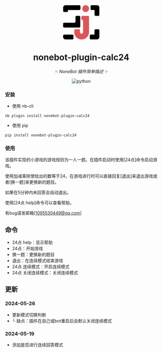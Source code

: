 <div align="center" style="padding-top: 60px">

<img width="120px" src="https://raw.githubusercontent.com/ajdgg/data/903bb9969285cb47f8938018f76c2218146987eb/AwajieLogo.png" alt="">

# nonebot-plugin-calc24

_✨ NoneBot 插件简单描述 ✨_

<img src="https://img.shields.io/badge/python-3.8+-blue.svg" alt="python">

</div>

### 安装

- 使用 nb-cli

```
nb plugin install nonebot-plugin-calc24
```

- 使用 pip

```
pip install nonebot-plugin-calc24
```

### 使用
该插件实现的小游戏的游戏规则为一人一题。在插件启动时使用[24点]命令启动游戏。

使用加减乘除使给出的数等于24，在游戏进行时可以直接回复[退出]来退出游戏或者[换一题]来更换新的题目。

如果在5分钟内未回答会自动退出。

使用[24点 help]命令可以查看帮助。

有bug请发邮箱[1095530449@qq.com]

## 命令
- 24点 help：显示帮助
- 24点：开始游戏
- 换一题：更换新的题目
- 退出：在连续模式结束游戏
- 24点 连续模式：开启连续模式
- 24点 关闭连续模式：关闭连续模式

## 更新
### 2024-05-26
- 更新模式切换判断
- └ 缺点：插件在自己或bot重启后会默认关闭连续模式
### 2024-05-19
- 添加是否进行连续回答模式
